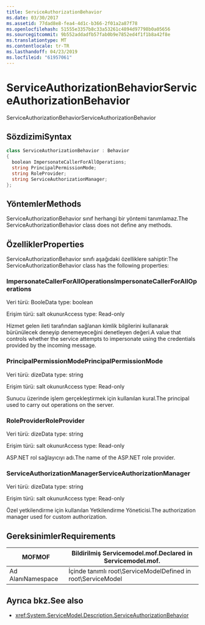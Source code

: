 ```yaml
---
title: ServiceAuthorizationBehavior
ms.date: 03/30/2017
ms.assetid: 77dad8e8-fea4-4d1c-b366-2f01a2a87f78
ms.openlocfilehash: 51555e3357b8c33a53261c4894d97798b0a05656
ms.sourcegitcommit: 9b552addadfb57fab0b9e7852ed4f1f1b8a42f8e
ms.translationtype: MT
ms.contentlocale: tr-TR
ms.lasthandoff: 04/23/2019
ms.locfileid: "61957061"
---
```

# <a name="serviceauthorizationbehavior"></a><span data-ttu-id="5c0eb-102">ServiceAuthorizationBehavior</span><span class="sxs-lookup"><span data-stu-id="5c0eb-102">ServiceAuthorizationBehavior</span></span>
<span data-ttu-id="5c0eb-103">ServiceAuthorizationBehavior</span><span class="sxs-lookup"><span data-stu-id="5c0eb-103">ServiceAuthorizationBehavior</span></span>  
  
## <a name="syntax"></a><span data-ttu-id="5c0eb-104">Sözdizimi</span><span class="sxs-lookup"><span data-stu-id="5c0eb-104">Syntax</span></span>  
  
```csharp
class ServiceAuthorizationBehavior : Behavior  
{  
  boolean ImpersonateCallerForAllOperations;  
  string PrincipalPermissionMode;  
  string RoleProvider;  
  string ServiceAuthorizationManager;  
};  
```  
  
## <a name="methods"></a><span data-ttu-id="5c0eb-105">Yöntemler</span><span class="sxs-lookup"><span data-stu-id="5c0eb-105">Methods</span></span>  
 <span data-ttu-id="5c0eb-106">ServiceAuthorizationBehavior sınıf herhangi bir yöntemi tanımlamaz.</span><span class="sxs-lookup"><span data-stu-id="5c0eb-106">The ServiceAuthorizationBehavior class does not define any methods.</span></span>  
  
## <a name="properties"></a><span data-ttu-id="5c0eb-107">Özellikler</span><span class="sxs-lookup"><span data-stu-id="5c0eb-107">Properties</span></span>  
 <span data-ttu-id="5c0eb-108">ServiceAuthorizationBehavior sınıfı aşağıdaki özelliklere sahiptir:</span><span class="sxs-lookup"><span data-stu-id="5c0eb-108">The ServiceAuthorizationBehavior class has the following properties:</span></span>  
  
### <a name="impersonatecallerforalloperations"></a><span data-ttu-id="5c0eb-109">ImpersonateCallerForAllOperations</span><span class="sxs-lookup"><span data-stu-id="5c0eb-109">ImpersonateCallerForAllOperations</span></span>  
 <span data-ttu-id="5c0eb-110">Veri türü: Boole</span><span class="sxs-lookup"><span data-stu-id="5c0eb-110">Data type: boolean</span></span>  
  
 <span data-ttu-id="5c0eb-111">Erişim türü: salt okunur</span><span class="sxs-lookup"><span data-stu-id="5c0eb-111">Access type: Read-only</span></span>  
  
 <span data-ttu-id="5c0eb-112">Hizmet gelen ileti tarafından sağlanan kimlik bilgilerini kullanarak bürünülecek deneyip denemeyeceğini denetleyen değeri.</span><span class="sxs-lookup"><span data-stu-id="5c0eb-112">A value that controls whether the service attempts to impersonate using the credentials provided by the incoming message.</span></span>  
  
### <a name="principalpermissionmode"></a><span data-ttu-id="5c0eb-113">PrincipalPermissionMode</span><span class="sxs-lookup"><span data-stu-id="5c0eb-113">PrincipalPermissionMode</span></span>  
 <span data-ttu-id="5c0eb-114">Veri türü: dize</span><span class="sxs-lookup"><span data-stu-id="5c0eb-114">Data type: string</span></span>  
  
 <span data-ttu-id="5c0eb-115">Erişim türü: salt okunur</span><span class="sxs-lookup"><span data-stu-id="5c0eb-115">Access type: Read-only</span></span>  
  
 <span data-ttu-id="5c0eb-116">Sunucu üzerinde işlem gerçekleştirmek için kullanılan kural.</span><span class="sxs-lookup"><span data-stu-id="5c0eb-116">The principal used to carry out operations on the server.</span></span>  
  
### <a name="roleprovider"></a><span data-ttu-id="5c0eb-117">RoleProvider</span><span class="sxs-lookup"><span data-stu-id="5c0eb-117">RoleProvider</span></span>  
 <span data-ttu-id="5c0eb-118">Veri türü: dize</span><span class="sxs-lookup"><span data-stu-id="5c0eb-118">Data type: string</span></span>  
  
 <span data-ttu-id="5c0eb-119">Erişim türü: salt okunur</span><span class="sxs-lookup"><span data-stu-id="5c0eb-119">Access type: Read-only</span></span>  
  
 <span data-ttu-id="5c0eb-120">ASP.NET rol sağlayıcıyı adı.</span><span class="sxs-lookup"><span data-stu-id="5c0eb-120">The name of the ASP.NET role provider.</span></span>  
  
### <a name="serviceauthorizationmanager"></a><span data-ttu-id="5c0eb-121">ServiceAuthorizationManager</span><span class="sxs-lookup"><span data-stu-id="5c0eb-121">ServiceAuthorizationManager</span></span>  
 <span data-ttu-id="5c0eb-122">Veri türü: dize</span><span class="sxs-lookup"><span data-stu-id="5c0eb-122">Data type: string</span></span>  
  
 <span data-ttu-id="5c0eb-123">Erişim türü: salt okunur</span><span class="sxs-lookup"><span data-stu-id="5c0eb-123">Access type: Read-only</span></span>  
  
 <span data-ttu-id="5c0eb-124">Özel yetkilendirme için kullanılan Yetkilendirme Yöneticisi.</span><span class="sxs-lookup"><span data-stu-id="5c0eb-124">The authorization manager used for custom authorization.</span></span>  
  
## <a name="requirements"></a><span data-ttu-id="5c0eb-125">Gereksinimler</span><span class="sxs-lookup"><span data-stu-id="5c0eb-125">Requirements</span></span>  
  
|<span data-ttu-id="5c0eb-126">MOF</span><span class="sxs-lookup"><span data-stu-id="5c0eb-126">MOF</span></span>|<span data-ttu-id="5c0eb-127">Bildirilmiş Servicemodel.mof.</span><span class="sxs-lookup"><span data-stu-id="5c0eb-127">Declared in Servicemodel.mof.</span></span>|  
|---------|-----------------------------------|  
|<span data-ttu-id="5c0eb-128">Ad Alanı</span><span class="sxs-lookup"><span data-stu-id="5c0eb-128">Namespace</span></span>|<span data-ttu-id="5c0eb-129">İçinde tanımlı root\ServiceModel</span><span class="sxs-lookup"><span data-stu-id="5c0eb-129">Defined in root\ServiceModel</span></span>|  
  
## <a name="see-also"></a><span data-ttu-id="5c0eb-130">Ayrıca bkz.</span><span class="sxs-lookup"><span data-stu-id="5c0eb-130">See also</span></span>

- <xref:System.ServiceModel.Description.ServiceAuthorizationBehavior>

